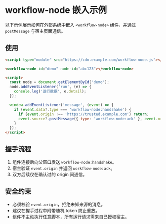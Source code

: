 # workflow-node 嵌入示例

以下示例展示如何在外部系统中嵌入 `<workflow-node>` 组件，并通过 `postMessage` 与宿主页面通信。

## 使用

```html
<script type="module" src="https://cdn.example.com/workflow-node.js"></script>

<workflow-node id="demo" node-id="abc123"></workflow-node>

<script>
  const node = document.getElementById('demo');
  node.addEventListener('run', (e) => {
    console.log('运行数据', e.detail);
  });

  window.addEventListener('message', (event) => {
    if (event.data?.type === 'workflow-node:handshake') {
      if (event.origin !== 'https://trusted.example.com') return;
      event.source?.postMessage({ type: 'workflow-node:ack' }, event.origin);
    }
  });
</script>
```

## 握手流程

1. 组件连接后向父窗口发送 `workflow-node:handshake`。
2. 宿主验证 `event.origin` 并返回 `workflow-node:ack`。
3. 双方后续仅在确认过的 origin 间通信。

## 安全约束

- 必须校验 `event.origin`，拒绝未知来源的消息。
- 建议在握手过程中附带随机 token 防止重放。
- 组件不主动执行任意脚本，所有运行请求需来自已授权宿主。
